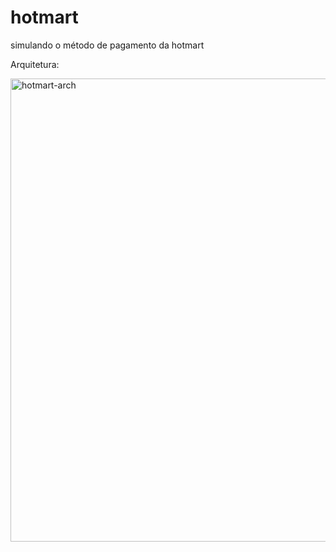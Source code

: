 # hotmart
simulando o método de pagamento da hotmart

Arquitetura:

<img width="1972" height="741" alt="hotmart-arch" src="https://github.com/user-attachments/assets/8a89d318-df87-4041-89a1-48d31fecf8b8" />

